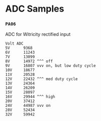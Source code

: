 # ADC Samples

### `PA06`

ADC for Witricity rectified input

```
Volt ADC
5V      9368
6V      11243
7V      13099
8V      14972 ^^^ off
9V      16807 vvv on, but low duty cycle
10V     18677
11V     20528
12V     22432 ^^^ med duty cycle
13V     24364
14V     26209
15V     28097
16V     29944 ^^^ high
20V     37412
24V     44987 vvv on
28V     52434
32V     59942 
```
